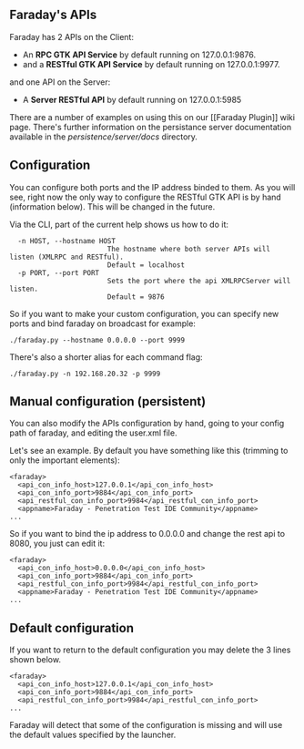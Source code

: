 ## Faraday's APIs
Faraday has 2 APIs on the Client:
- An **RPC GTK API Service** by default running on 127.0.0.1:9876.
- and a **RESTful GTK API Service** by default running on 127.0.0.1:9977.

and one API on the Server:
-  A **Server RESTful API** by default running on 127.0.0.1:5985

There are a number of examples on using this on our [[Faraday Plugin]] wiki page. There's further information on the persistance server documentation available in the _persistence/server/docs_ directory.
## Configuration

You can configure both ports and the IP address binded to them. 
As you will see, right now the only way to configure the RESTful GTK API is by hand (information below). This will be changed in the future.

Via the CLI, part of the current help shows us how to do it:
```
  -n HOST, --hostname HOST
                        The hostname where both server APIs will listen (XMLRPC and RESTful).
                        Default = localhost   
  -p PORT, --port PORT
                        Sets the port where the api XMLRPCServer will listen.
                        Default = 9876
```

So if you want to make your custom configuration, you can specify new ports and bind faraday on broadcast for example:

```
./faraday.py --hostname 0.0.0.0 --port 9999
```
There's also a shorter alias for each command flag: 
```
./faraday.py -n 192.168.20.32 -p 9999
```

## Manual configuration (persistent)

You can also modify the APIs configuration by hand, going to your config path of faraday, and editing the user.xml file.

Let's see an example. By default you have something like this (trimming to only the important elements):

```
<faraday>
  <api_con_info_host>127.0.0.1</api_con_info_host>
  <api_con_info_port>9884</api_con_info_port>
  <api_restful_con_info_port>9984</api_restful_con_info_port>
  <appname>Faraday - Penetration Test IDE Community</appname>
...
```

So if you want to bind the ip address to 0.0.0.0 and change the rest api to 8080, you just can edit it:
```
<faraday>
  <api_con_info_host>0.0.0.0</api_con_info_host>
  <api_con_info_port>9884</api_con_info_port>
  <api_restful_con_info_port>9984</api_restful_con_info_port>
  <appname>Faraday - Penetration Test IDE Community</appname>
...
```

## Default configuration

If you want to return to the default configuration you may delete the 3 lines shown below.

```
<faraday>
  <api_con_info_host>127.0.0.1</api_con_info_host>
  <api_con_info_port>9884</api_con_info_port>
  <api_restful_con_info_port>9984</api_restful_con_info_port>
...
```
Faraday will detect that some of the configuration is missing and will use the default values specified by the launcher.


